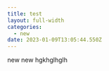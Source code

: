 ```yaml
---
title: test
layout: full-width
categories:
  - new
date: 2023-01-09T13:05:44.550Z
---
```

n﻿ew new hgkhglhglh